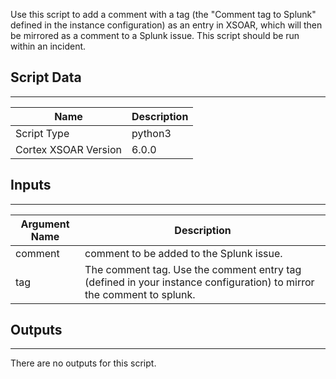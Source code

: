Use this script to add a comment with a tag (the "Comment tag to Splunk" defined in the instance configuration) as an entry in XSOAR, which will then be mirrored as a comment to a Splunk issue. This script should be run within an incident.

## Script Data

---

| **Name** | **Description** |
| --- | --- |
| Script Type | python3 |
| Cortex XSOAR Version | 6.0.0 |

## Inputs

---

| **Argument Name** | **Description** |
| --- | --- |
| comment | comment to be added to the Splunk issue. |
| tag | The comment tag. Use the comment entry tag \(defined in your instance configuration\) to mirror the comment to splunk. |

## Outputs

---
There are no outputs for this script.
